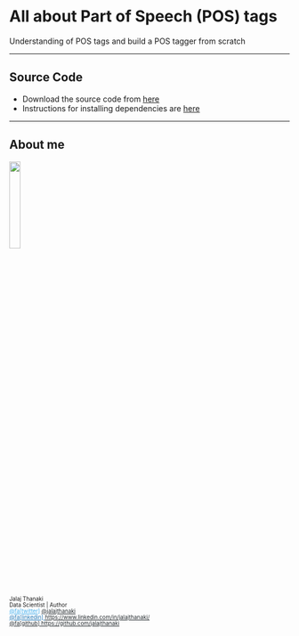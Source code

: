 # All about Part of Speech (POS) tags

Understanding of POS tags and build a POS tagger from scratch

---

## Source Code

- Download the source code from [here](https://github.com/jalajthanaki/POS-tag-workshop)
- Instructions for installing dependencies are [here](https://github.com/jalajthanaki/POS-tag-workshop/blob/master/README.md)

---

## About me

<div>
    <img src="https://raw.githubusercontent.com/jalajthanaki/POS-tag-workshop/master/imgs/Jalaj_Thanaki.gif" style="width:20%;height:20%;border:0;box-shadow:none;"/>
</div>

<div style = "font-size:70%;">
    Jalaj Thanaki <br/>
    Data Scientist | Author <br/>
    <a href="https://twitter.com/jalajthanaki" target="_blank" style ="color:#3eaced;">@fa[twitter]</a> 
    <a href="https://twitter.com/jalajthanaki" target="_blank" style ="color:#242a2e;"> @jalajthanaki </a> <br/>
    <a href="https://www.linkedin.com/in/jalajthanaki/" target="_blank" style ="color:#2277b5;"> @fa[linkedin] </a> 
    <a href="https://www.linkedin.com/in/jalajthanaki/" target="_blank" style ="color: #242a2e;"> https://www.linkedin.com/in/jalajthanaki/</a> <br/>
    <a href="https://github.com/jalajthanaki" target="_blank" style ="color: #242a2e;"> @fa[github] https://github.com/jalajthanaki </a> <br/>
    
</div>